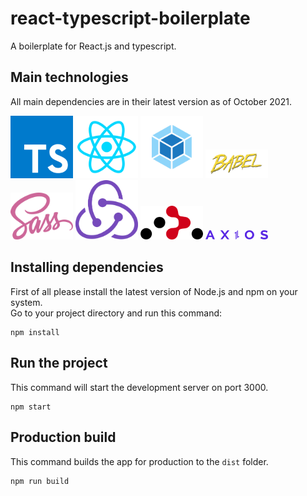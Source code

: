 # react-typescript-boilerplate
A boilerplate for React.js and typescript.

## Main technologies

All main dependencies are in their latest version as of October 2021. <br />

<div>
  <img src="https://github.com/mehran-hrajabi/react-typescript-boilerplate/blob/master/src/assets/images/typescript.png?raw=true" alt="typescript" width="100"/>
  <img src="https://github.com/mehran-hrajabi/react-typescript-boilerplate/blob/master/src/assets/images/react.png?raw=true" alt="react" width="100"/>
  <img src="https://github.com/mehran-hrajabi/react-typescript-boilerplate/blob/master/src/assets/images/webpack.png?raw=true" alt="webpack" width="100"/>
  <img src="https://github.com/mehran-hrajabi/react-typescript-boilerplate/blob/master/src/assets/images/babel.png?raw=true" alt="babel" width="100"/>
  <img src="https://github.com/mehran-hrajabi/react-typescript-boilerplate/blob/master/src/assets/images/sass.png?raw=true" alt="sass" width="100"/>
  <img src="https://github.com/mehran-hrajabi/react-typescript-boilerplate/blob/master/src/assets/images/redux.png?raw=true" alt="redux" width="100"/>
  <img src="https://github.com/mehran-hrajabi/react-typescript-boilerplate/blob/master/src/assets/images/react-router.png?raw=true" alt="react-router" width="100"/>
  <img src="https://github.com/mehran-hrajabi/react-typescript-boilerplate/blob/master/src/assets/images/axios.svg?raw=true" alt="axios" width="100"/>
</div>

## Installing dependencies
First of all please install the latest version of Node.js and npm on your system. <br />
Go to your project directory and run this command: <br />
```
npm install
```

## Run the project
This command will start the development server on port 3000.
```
npm start
```
## Production build
This command builds the app for production to the `dist` folder.
```
npm run build
```
